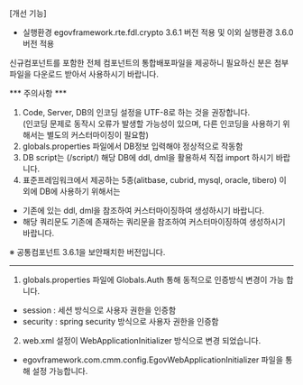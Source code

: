 [개선 기능] 

- 실행환경 egovframework.rte.fdl.crypto 3.6.1 버전 적용 및 이외 실행환경 3.6.0 버전 적용

신규컴포넌트를 포함한 전체 컴포넌트의 통합배포파일을 제공하니 필요하신 분은 첨부파일을 다운로드 받아서 사용하시기 바랍니다.

*** 주의사항 ***

1. Code, Server, DB의 인코딩 설정을 UTF-8로 하는 것을 권장합니다.<br>
(인코딩 문제로 동작시 오류가 발생할 가능성이 있으며, 다른 인코딩을 사용하기 위해서는 별도의 커스터마이징이 필요함)
2.  globals.properties 파일에서 DB정보 입력해야 정상적으로 작동함
3. DB script는 (/script/) 해당 DB에 ddl, dml을 활용하셔 직접 import 하시기 바랍니다.
4. 표준프레임워크에서 제공하는 5종(alitbase, cubrid, mysql, oracle, tibero) 이외에 DB에 사용하기 위해서는
 - 기존에 있는 ddl, dml을 참조하여 커스터마이징하여  생성하시기 바랍니다.
 - 해당 쿼리문도 기존에 존재하는 쿼리문을 참조하여 커스터마이징하여 생성하시기 바랍니다.

※  공통컴포넌트 3.6.1을 보안패치한 버전입니다.

----------------------------------------------------------------------------------------------------
1) globals.properties  파일에 Globals.Auth 통해 동적으로 인증방식 변경이 가능 합니다.
- session : 세션 방식으로 사용자 권한을 인증함
- security : spring security 방식으로 사용자 권한을 인증함

2) web.xml 설정이 WebApplicationInitializer 방식으로 변경 되었습니다.
- egovframework.com.cmm.config.EgovWebApplicationInitializer 파일을 통해 설정 가능합니다.